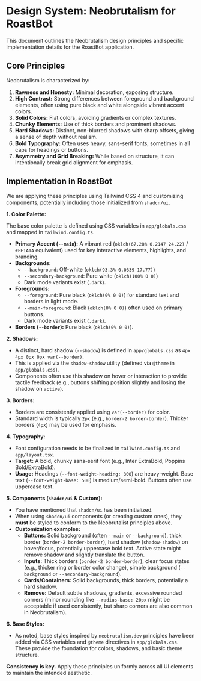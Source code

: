 # Design System: Neobrutalism for RoastBot

This document outlines the Neobrutalism design principles and specific implementation details for the RoastBot application.

## Core Principles

Neobrutalism is characterized by:

1.  **Rawness and Honesty:** Minimal decoration, exposing structure.
2.  **High Contrast:** Strong differences between foreground and background elements, often using pure black and white alongside vibrant accent colors.
3.  **Solid Colors:** Flat colors, avoiding gradients or complex textures.
4.  **Chunky Elements:** Use of thick borders and prominent shadows.
5.  **Hard Shadows:** Distinct, non-blurred shadows with sharp offsets, giving a sense of depth without realism.
6.  **Bold Typography:** Often uses heavy, sans-serif fonts, sometimes in all caps for headings or buttons.
7.  **Asymmetry and Grid Breaking:** While based on structure, it can intentionally break grid alignment for emphasis.

## Implementation in RoastBot

We are applying these principles using Tailwind CSS 4 and customizing components, potentially including those initialized from `shadcn/ui`.

**1. Color Palette:**

The base color palette is defined using CSS variables in `app/globals.css` and mapped in `tailwind.config.ts`.

- **Primary Accent (`--main`):** A vibrant red (`oklch(67.28% 0.2147 24.22)` / `#FF1A1A` equivalent) used for key interactive elements, highlights, and branding.
- **Backgrounds:**
  - `--background`: Off-white (`oklch(93.3% 0.0339 17.77)`)
  - `--secondary-background`: Pure white (`oklch(100% 0 0)`)
  - Dark mode variants exist (`.dark`).
- **Foregrounds:**
  - `--foreground`: Pure black (`oklch(0% 0 0)`) for standard text and borders in light mode.
  - `--main-foreground`: Black (`oklch(0% 0 0)`) often used on primary buttons.
  - Dark mode variants exist (`.dark`).
- **Borders (`--border`):** Pure black (`oklch(0% 0 0)`).

**2. Shadows:**

- A distinct, hard shadow (`--shadow`) is defined in `app/globals.css` as `4px 4px 0px 0px var(--border)`.
- This is applied via the `shadow-shadow` utility (defined via `@theme` in `app/globals.css`).
- Components often use this shadow on hover or interaction to provide tactile feedback (e.g., buttons shifting position slightly and losing the shadow on `active`).

**3. Borders:**

- Borders are consistently applied using `var(--border)` for color.
- Standard width is typically `2px` (e.g., `border-2 border-border`). Thicker borders (`4px`) may be used for emphasis.

**4. Typography:**

- Font configuration needs to be finalized in `tailwind.config.ts` and `app/layout.tsx`.
- **Target:** A bold, chunky sans-serif font (e.g., Inter ExtraBold, Poppins Bold/ExtraBold).
- **Usage:** Headings (`--font-weight-heading: 800`) are heavy-weight. Base text (`--font-weight-base: 500`) is medium/semi-bold. Buttons often use uppercase text.

**5. Components (`shadcn/ui` & Custom):**

- You have mentioned that `shadcn/ui` has been initialized.
- When using `shadcn/ui` components (or creating custom ones), they **must** be styled to conform to the Neobrutalist principles above.
- **Customization examples:**
  - **Buttons:** Solid background (often `--main` or `--background`), thick border (`border-2 border-border`), hard shadow (`shadow-shadow`) on hover/focus, potentially uppercase bold text. Active state might remove shadow and slightly translate the button.
  - **Inputs:** Thick borders (`border-2 border-border`), clear focus states (e.g., thicker ring or border color change), simple background (`--background` or `--secondary-background`).
  - **Cards/Containers:** Solid backgrounds, thick borders, potentially a hard shadow.
  - **Remove:** Default subtle shadows, gradients, excessive rounded corners (minor rounding like `--radius-base: 20px` might be acceptable if used consistently, but sharp corners are also common in Neobrutalism).

**6. Base Styles:**

- As noted, base styles inspired by `neobrutalism.dev` principles have been added via CSS variables and `@theme` directives in `app/globals.css`. These provide the foundation for colors, shadows, and basic theme structure.

**Consistency is key.** Apply these principles uniformly across all UI elements to maintain the intended aesthetic.
